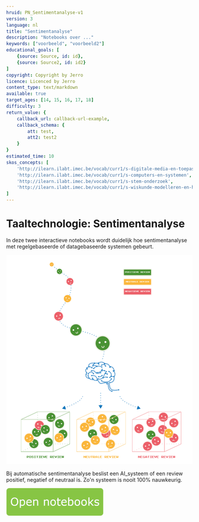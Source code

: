 ```yaml
---
hruid: PN_Sentimentanalyse-v1
version: 3
language: nl
title: "Sentimentanalyse"
description: "Notebooks over ..."
keywords: ["voorbeeld", "voorbeeld2"]
educational_goals: [
    {source: Source, id: id}, 
    {source: Source2, id: id2}
]
copyright: Copyright by Jerro
licence: Licenced by Jerro
content_type: text/markdown
available: true
target_ages: [14, 15, 16, 17, 18]
difficulty: 3
return_value: {
    callback_url: callback-url-example,
    callback_schema: {
        att: test,
        att2: test2
    }
}
estimated_time: 10
skos_concepts: [
    'http://ilearn.ilabt.imec.be/vocab/curr1/s-digitale-media-en-toepassingen', 
    'http://ilearn.ilabt.imec.be/vocab/curr1/s-computers-en-systemen', 
    'http://ilearn.ilabt.imec.be/vocab/curr1/s-stem-onderzoek', 
    'http://ilearn.ilabt.imec.be/vocab/curr1/s-wiskunde-modelleren-en-heuristiek'
]
---
```


# Taaltechnologie: Sentimentanalyse 
In deze twee interactieve notebooks wordt duidelijk hoe sentimentanalyse met regelgebaseerde of datagebaseerde systemen gebeurt.

![](embed/Reviews.png "Reviews flowchart")

Bij automatische sentimentanalyse beslist een AI_systeem of een review positief, negatief of neutraal is. Zo'n systeem is nooit 100% nauwkeurig.

[![](embed/Knop.png "Knop")](https://kiks.ilabt.imec.be/jupyterhub/?id=2101 "Notebooks Sentimentanalyse")
